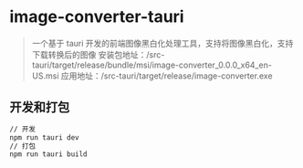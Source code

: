# image-converter-tauri

> 一个基于 tauri 开发的前端图像黑白化处理工具，支持将图像黑白化，支持下载转换后的图像
> 安装包地址：/src-tauri/target/release/bundle/msi/image-converter_0.0.0_x64_en-US.msi
> 应用地址：/src-tauri/target/release/image-converter.exe

## 开发和打包

```bash
// 开发
npm run tauri dev
// 打包
npm run tauri build
```

